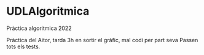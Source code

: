 # UDLAlgoritmica
Pràctica algoritmica 2022

Pràctica del Aitor, tarda 3h en sortir el gràfic, mal codi per part seva
Passen tots els tests.
